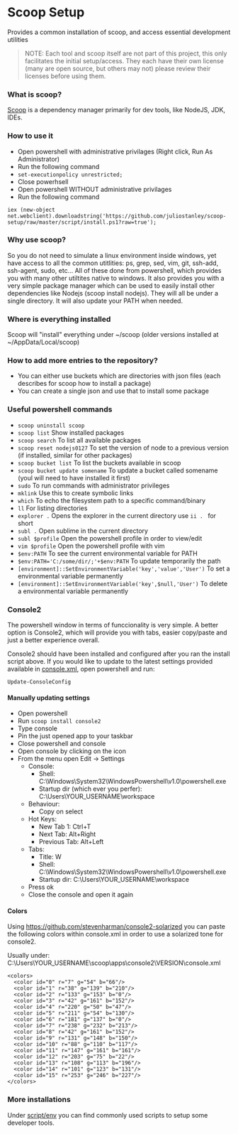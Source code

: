# Scoop Setup

Provides a common installation of scoop, and access essential development utilities

> NOTE: Each tool and scoop itself are not part of this project, this only facilitates the initial setup/access. They each have their own license (many are open source, but others may not) please review their licenses before using them.

### What is scoop?

[Scoop](http://scoop.sh) is a dependency manager primarily for dev tools, like NodeJS, JDK, IDEs.

### How to use it

- Open powershell with administrative privilages (Right click, Run As Administrator)
- Run the following command
- ```set-executionpolicy unrestricted;```
- Close powerhsell
- Open powershell WITHOUT administrative privilages
- Run the following command

```
iex (new-object net.webclient).downloadstring('https://github.com/juliostanley/scoop-setup/raw/master/script/install.ps1?raw=true');
```

### Why use scoop?

So you do not need to simulate a linux environment inside windows, yet have access to all the common utitlities: ps, grep, sed, vim, git, ssh-add, ssh-agent, sudo, etc... All of these done from powershell, which provides you with many other utiltites native to windows. It also provides you with a very simple package manager which can be used to easily install other dependencies like Nodejs (scoop install nodejs). They will all be under a single directory. It will also update your PATH when needed.

### Where is everything installed

Scoop will "install" everything under ~/scoop (older versions installed at ~/AppData/Local/scoop)

### How to add more entries to the repository?

- You can either use buckets which are directories with json files (each describes for scoop how to install a package)
- You can create a single json and use that to install some package

### Useful powershell commands

- ```scoop uninstall scoop```
- ```scoop list``` Show installed packages
- ```scoop search``` To list all available packages
- ```scoop reset nodejs0127``` To set the version of node to a previous version (if installed, similar for other packages)
- ```scoop bucket list``` To list the buckets available in scoop
- ```scoop bucket update somename``` To update a bucket called somename (youl will need to have installed it first)
- ```sudo``` To run commands with administrator privileges
- ```mklink``` Use this to create symbolic links
- ```which``` To echo the filesystem path to a specific command/binary
- ```ll``` For listing directories
- ```explorer .``` Opens the explorer in the current directory use ```ii . ``` for short
- ```subl .``` Open sublime in the current directory
- ```subl $profile``` Open the powershell profile in order to view/edit
- ```vim $profile``` Open the powershell profile with vim
- ```$env:PATH``` To see the current environmental variable for PATH
- ```$env:PATH='C:/some/dir/;'+$env:PATH``` To update temporarily the path
- ```[environment]::SetEnvironmentVariable('key','value','User')``` To set a environmental variable permanently
- ```[environment]::SetEnvironmentVariable('key',$null,'User')``` To delete a environmental variable permanently

### Console2

The powershell window in terms of funccionality is very simple. A better option is Console2, which will provide you with tabs, easier copy/paste and just a better experience overall.

Console2 should have been installed and configured after you ran the install script above. If you would like to update to the latest settings provided available in [console.xml](./conf/console.xml), open powershell and run:

```
Update-ConsoleConfig
```

#### Manually updating settings

- Open powershell
- Run ```scoop install console2```
- Type console
- Pin the just opened app to your taskbar
- Close powershell and console
- Open console by clicking on the icon
- From the menu open Edit -> Settings
  - Console:
    - Shell: C:\Windows\System32\WindowsPowershell\v1.0\powershell.exe
    - Startup dir (which ever you perfer): C:\Users\YOUR_USERNAME\workspace
  - Behaviour:
  	- Copy on select
  - Hot Keys:
  	- New Tab 1: Ctrl+T
  	- Next Tab: Alt+Right
  	- Previous Tab: Alt+Left
  - Tabs:
  	- Title: W
  	- Shell: C:\Windows\System32\WindowsPowershell\v1.0\powershell.exe
  	- Startup dir: C:\Users\YOUR_USERNAME\workspace
  - Press ok
  - Close the console and open it again

#### Colors

Using https://github.com/stevenharman/console2-solarized you can paste the following colors within console.xml in order to use a solarized tone for console2.

Usually under: C:\Users\YOUR_USERNAME\scoop\apps\console2\VERSION\console.xml

```
<colors>
  <color id="0" r="7" g="54" b="66"/>
  <color id="1" r="38" g="139" b="210"/>
  <color id="2" r="133" g="153" b="0"/>
  <color id="3" r="42" g="161" b="152"/>
  <color id="4" r="220" g="50" b="47"/>
  <color id="5" r="211" g="54" b="130"/>
  <color id="6" r="181" g="137" b="0"/>
  <color id="7" r="238" g="232" b="213"/>
  <color id="8" r="42" g="161" b="152"/>
  <color id="9" r="131" g="148" b="150"/>
  <color id="10" r="88" g="110" b="117"/>
  <color id="11" r="147" g="161" b="161"/>
  <color id="12" r="203" g="75" b="22"/>
  <color id="13" r="108" g="113" b="196"/>
  <color id="14" r="101" g="123" b="131"/>
  <color id="15" r="253" g="246" b="227"/>
</colors>
```

### More installations

Under [script/env](./script/env) you can find commonly used scripts to setup some developer tools.









